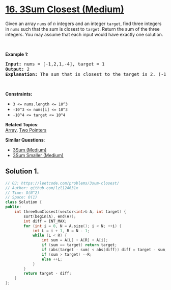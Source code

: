 # [16. 3Sum Closest (Medium)](https://leetcode.com/problems/3sum-closest/submissions/)

<p>Given an array <code>nums</code> of <em>n</em> integers and an integer <code>target</code>, find three integers in <code>nums</code>&nbsp;such that the sum is closest to&nbsp;<code>target</code>. Return the sum of the three integers. You may assume that each input would have exactly one solution.</p>

<p>&nbsp;</p>
<p><strong>Example 1:</strong></p>

<pre><strong>Input:</strong> nums = [-1,2,1,-4], target = 1
<strong>Output:</strong> 2
<strong>Explanation:</strong> The sum that is closest to the target is 2. (-1 + 2 + 1 = 2).
</pre>

<p>&nbsp;</p>
<p><strong>Constraints:</strong></p>

<ul>
	<li><code>3 &lt;= nums.length &lt;= 10^3</code></li>
	<li><code>-10^3&nbsp;&lt;= nums[i]&nbsp;&lt;= 10^3</code></li>
	<li><code>-10^4&nbsp;&lt;= target&nbsp;&lt;= 10^4</code></li>
</ul>


**Related Topics**:  
[Array](https://leetcode.com/tag/array/), [Two Pointers](https://leetcode.com/tag/two-pointers/)

**Similar Questions**:
* [3Sum (Medium)](https://leetcode.com/problems/3sum/)
* [3Sum Smaller (Medium)](https://leetcode.com/problems/3sum-smaller/)

## Solution 1.

```cpp
// OJ: https://leetcode.com/problems/3sum-closest/
// Author: github.com/lzl124631x
// Time: O(N^2)
// Space: O(1)
class Solution {
public:
    int threeSumClosest(vector<int>& A, int target) {
        sort(begin(A), end(A));
        int diff = INT_MAX;
        for (int i = 0, N = A.size(); i < N; ++i) {
            int L = i + 1, R = N - 1;
            while (L < R) {
                int sum = A[L] + A[R] + A[i];
                if (sum == target) return target;
                if (abs(target - sum) < abs(diff)) diff = target - sum;
                if (sum > target) --R;
                else ++L;
            }
        }
        return target - diff;
    }
};
```